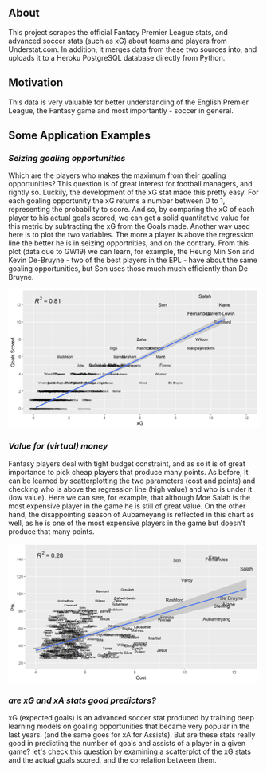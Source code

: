 ## About
This project scrapes the official Fantasy Premier League stats, and advanced soccer stats (such as xG) about teams and players from Understat.com. In addition, it merges data from these two sources into, and uploads it to a Heroku PostgreSQL database directly from Python.

## Motivation
This data is very valuable for better understanding of the English Premier League, the Fantasy game and most importantly - soccer in general.

## Some Application Examples
### *Seizing goaling opportunities*
Which are the players who makes the maximum from their goaling opportunities? This question is of great interest for football managers, and rightly so. Luckily, the development of the xG stat made this pretty easy. For each goaling opportunity the xG returns a number between 0 to 1, representing the probability to score. And so, by comparing the xG of each player to his actual goals scored, we can get a solid quantitative value for this metric by subtracting the xG from the Goals made. Another way used here is to plot the two variables. The more a player is above the regression line the better he is in seizing opportnities, and on the contrary. From this plot (data due to GW19) we can learn, for example, the Heung Min Son and Kevin De-Bruyne - two of the best players in the EPL - have about the same goaling opportunities, but Son uses those much much efficiently than De-Bruyne. 

<p align="center">
  <img src="/Visualizations/xG_Goals.png" width="600"/>
</p>

### *Value for (virtual) money*
Fantasy players deal with tight budget constraint, and as so it is of great importance to pick cheap players that produce many points. As before, It can be learned by scatterplotting the two parameters (cost and points) and checking who is above the regression line (high value) and who is under it (low value). Here we can see, for example, that although Moe Salah is the most expensive player in the game he is still of great value. On the other hand, the disappointing season of Aubameyang is reflected in this chart as well, as he is one of the most expensive players in the game but doesn't produce that many points. 

<p align="center">
  <img src="/Visualizations/Cost_Pts.png" width="600"/>
</p>

### *are xG and xA stats good predictors?*
xG (expected goals) is an advanced soccer stat produced by training deep learning models on goaling opportunities that became very popular in the last years.  (and the same goes for xA for Assists). But are these stats really good in predicting the number of goals and assists of a player in a given game? let's check this question by examining a scatterplot of the xG stats and the actual goals scored, and the correlation between them.
